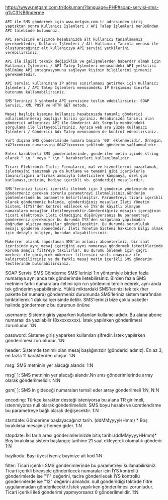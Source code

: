 https://www.netgsm.com.tr/dokuman/?language=PHP#soap-servisi-sms-g%C3%B6nderme

    
    API ile SMS göndermek için www.netgsm.com.tr adresinden giriş yaptıktan sonra Kullanıcı İşlemleri / API Talep İşlemleri menüsünden API talebinde bulununuz.

    API servisine erişimde hesabınızda alt kullanıcı tanımlamanız gerekmektedir, Kullancı İşlemleri / Alt Kullanıcı Tanımla menüsü ile oluşturacağınız alt kullanıcıya API servisi yetkilerini verebilirsiniz.

    API ile ilgili teknik değişiklik ve gelişmelerden haberdar olmak için Kullanıcı İşlemleri / API Talep İşlemleri menüsündeki API yetkilisi bölümüne API entegrasyonunu sağlayan kişinin bilgilerini girmeniz gerekmektedir.

    API servisi kullanımına IP adres sınırlaması getirmek için Kullanıcı İşlemleri / API Talep İşlemleri menüsündeki IP Erişimini Sınırla butonunu kullanabilirsiniz.

    SMS'lerinizi 3 yöntemle API servisine teslim edebilirsiniz: SOAP Servisi, XML POST ve HTTP GET metodu.

    Mesaj başlığı kısmına kullanıcı hesabınızda tanımlı gönderici adlarından(mesaj başlığı) birini giriniz. Hesabınızda tanımlı olan gönderici adlarınızı API ile Gönderici Adı Sorgula menüsündeki sorgulama ile listeyebilirsiniz. Ayrıca web ara yüzde Kullanıcı İşlemleri / Gönderici Adı Talep menüsünden de kontrol edebilirsiniz.

    Yurt dışına SMS gönderiminde numara başına '00' eklenmelidir. Örneğin, +421xxxxxxx numarasına 00421xxxxxxx şeklinde gönderim sağlanmalıdır.

    Enter karakterli SMS gönderimlerinde, gönderilen metin içinde string olarak " \n " veya " \\n " karakterleri kullanılmalıdır.

    Ticari Elektronik İleti; Firmaların, mal ve hizmetlerini pazarlamak, işletmesini tanıtmak ya da kutlama ve temenni gibi içeriklerle tanınırlığını artırmak amacıyla tüketicilere kampanya, özel gün kutlaması,indirim, hediye içerikli vb. gönderdiği mesajlardır.

    SMS'lerinizi ticari içerikli iletmek için 3 gönderim yönteminde de göndermeniz gereken zorunlu parametreyi iletmelisiniz.Gönderim yöntemlerinde bu parametre belirtilmiştir. Parametreyi ticari içerikli olarak göndermeniz halinde, gönderdiğiniz mesajlar İleti Yönetim Sistemi (İYS)'den kontrol edilecek ve İYS'de kayıtlı olmayan numaralara mesajlar iletilmeyecektir.Gönderdiğiniz mesajın içeriğinin ticari elektronik ileti olmadığını düşünüyorsanız bu parametreyi göndermeniz gerekmiyor bu durumda İYS'den sorgulama yapılmadan doğrudan alıcıya mesajlar gönderilecektir. Bu durumda sorumluluk mesajı gönderen abonededir. İleti Yönetim Sistemi hakkında bilgi almak için detaylı bilgiye, buradan ulaşabilirsiniz.

    Mükerrer olarak raporlanan SMS'in anlamı; abonelerimiz, bir saat içerisinde aynı mesaj içeriğini aynı numaraya göndermek istediklerinde koruma amaçlı filtreye takılırlar. Bu durumu önlemek için çağrı merkezi ile görüşerek mükerrer filtresini sesli onayınız ile kaldırtabilirsiniz ya da farklı mesaj metin içerikli SMS gönderim testlerinde bulunabilirsiniz.


SOAP Servisi SMS Gönderme
    SMS'lerinizi 1:n yöntemiyle birden fazla numaraya aynı anda tek gönderimde iletebilirsiniz.
    Birden fazla SMS metninin farklı numaralara iletimi için n:n yöntemini tercih ederek, aynı anda tek gönderim yapabilirsiniz.
    Yüklü miktardaki SMS'lerinizi tek tek (her pakette bir numara) göndermeniz durumunda SMS'leriniz sistem tarafından biriktirilerek 1 dakika içerisinde iletilir. SMS'lerinizi bize çoklu paketler halinde göndermeniz bu durumun önüne
    
username: 	Sisteme giriş yaparken kullanılan kullanıcı adıdır. Bu alana abone numarası da yazılabilir (8xxxxxxxxx). İstek yapılırken gönderilmesi zorunludur. 	1:N

password: 	Sisteme giriş yaparken kullanılan şifredir. İstek yapılırken gönderilmesi zorunludur. 	1:N

header: 	Sistemde tanımlı olan mesaj başlığınızdır (gönderici adınız). En az 3, en fazla 11 karakterden oluşur. 	1:N

msg: 	SMS metninin yer alacağı alandır. 	1:N

msg[ ]: 	SMS metninin yer alacağı alandır.Nn sms gönderimlerinde array olarak gönderilmelidir. 	N:N

gsm[ ]: 	SMS in gideceği numaraları temsil eder array gönderilmeli 	1:N, N:N

encoding: 	Türkçe karakter desteği isteniyorsa bu alana TR girilmeli, istenmiyorsa null olarak gönderilmelidir. SMS boyu hesabı ve ücretlendirme bu parametreye bağlı olarak değişecektir. 	1:N

startdate: 	Gönderime başlayacağınız tarih. (ddMMyyyyHHmm) * Boş bırakılırsa mesajınız hemen gider. 	1:N

stopdate: 	İki tarih arası gönderimlerinizde bitiş tarihi.(ddMMyyyyHHmm)* Boş bırakılırsa sistem başlangıç tarihine 21 saat ekleyerek otomatik gönderir. 	1:N

bayikodu: 	Bayi üyesi iseniz bayinize ait kod 	1:N

filter: 	Ticari içerikli SMS gönderimlerinde bu parametreyi kullanabilirsiniz. Ticari içerikli bireysele gönderilecek numaralar için İYS kontrollü gönderimlerde ise "11" değerini, tacire gönderilecek İYS kontrollü gönderimlerde ise "12" değerini almalıdır. null gönderildiği taktirde filtre uygulanmadan gönderilecektir.İstek yapılırken gönderilmesi zorunludur. Ticari içerikli ileti gönderimi yapmıyorsanız 0 gönderilmelidir. 	1:N
